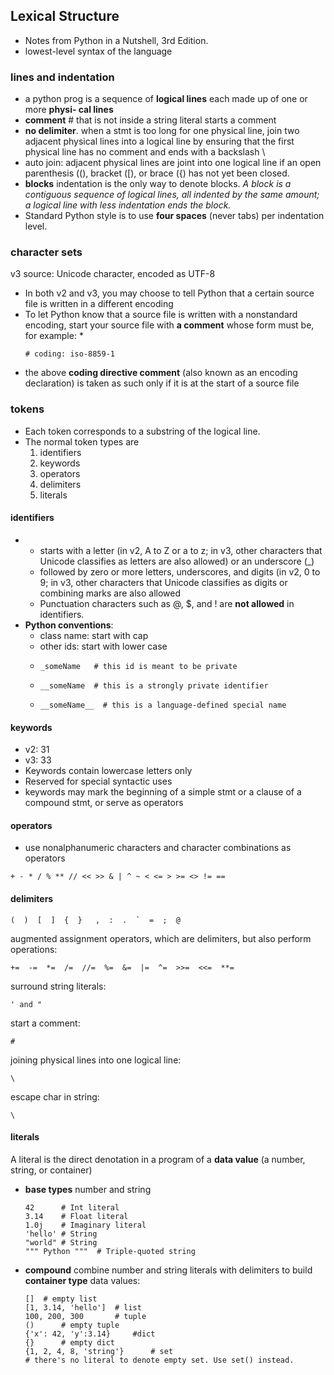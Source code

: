 ## Lexical Structure
* Notes from Python in a Nutshell, 3rd Edition.
* lowest-level syntax of the language

### lines and indentation
* a python prog is a sequence of **logical lines** each made up of one or more **physi‐ cal lines**
* **comment** # that is not inside a string literal starts a comment
* **no delimiter**. when a stmt is too long for one physical line, join two adjacent physical lines into a logical line by ensuring that the first physical line has no comment and ends with a backslash \
* auto join: adjacent physical lines are joint into one logical line if an open parenthesis ((), bracket ([), or brace ({) has not yet been closed. 
* **blocks** indentation is the only way to denote blocks. *A block is a contiguous sequence of logical lines, all indented by the same amount; a logical line with less indentation ends the block.*
* Standard Python style is to use **four spaces** (never tabs) per indentation level.


### character sets
v3 source: Unicode character, encoded as UTF-8
* In both v2 and v3, you may choose to tell Python that a certain source file is written in a different encoding
* To let Python know that a source file is written with a nonstandard encoding, start your source file with **a comment** whose form must be, for example:
    * 
    ```
    # coding: iso-8859-1
    ```
* the above **coding directive comment** (also known as an encoding declaration) is taken as such only if it is at the start of a source file

### tokens
* Each token corresponds to a substring of the logical line. 
* The normal token types are 
    1. identifiers 
    1. keywords 
    1. operators 
    1. delimiters
    1. literals

#### identifiers
* 
    *  starts with a letter (in v2, A to Z or a to z; in v3, other characters that Unicode classifies as letters are also allowed) or an underscore (_)
    * followed by zero or more letters, underscores, and digits (in v2, 0 to 9; in v3, other characters that Unicode classifies as digits or combining marks are also allowed
    * Punctuation characters such as @, $, and ! are **not allowed** in identifiers.
* **Python conventions**:
    * class name: start with cap
    * other ids: start with lower case 
    * 
        ```
        _someName   # this id is meant to be private
        ```
    * 
        ```
        __someName  # this is a strongly private identifier
        ```
    * 
        ```
        __someName__  # this is a language-defined special name
        ```

#### keywords
* v2: 31
* v3: 33
* Keywords contain lowercase letters only
* Reserved for special syntactic uses
* keywords may mark the beginning of a simple stmt or a clause of a compound stmt, or serve as operators

#### operators
* use nonalphanumeric characters and character combinations as operators
```
+ - * / % ** // << >> & | ^ ~ < <= > >= <> != ==
```

#### delimiters
```
(  )  [  ]  {  }   ,  :  .  `  =  ;  @
```

augmented assignment operators, which are delimiters, but also perform operations:
```
+=  -=  *=  /=  //=  %=  &=  |=  ^=  >>=  <<=  **=
```

surround string literals:
```
' and "
```

start a comment: 
```
#
```

joining physical lines into one logical line: 
```
\
```

escape char in string:
```
\
```

#### literals
A literal is the direct denotation in a program of a **data value** (a number, string, or container)

* **base types**
    number and string
    ```
    42      # Int literal
    3.14    # Float literal
    1.0j    # Imaginary literal
    'hello' # String 
    "world" # String
    """ Python """  # Triple-quoted string
    ```
* **compound**
    combine number and string literals with delimiters to build **container type** data values: 
    ```
    []  # empty list
    [1, 3.14, 'hello']  # list
    100, 200, 300       # tuple
    ()      # empty tuple
    {'x': 42, 'y':3.14}     #dict
    {}      # empty dict
    {1, 2, 4, 8, 'string'}      # set
    # there's no literal to denote empty set. Use set() instead.
    ```